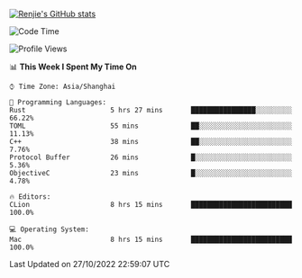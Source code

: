 [![Renjie's GitHub stats](https://github-readme-stats.vercel.app/api?username=liurenjie1024&show_icons=true&theme=chartreuse-dark)](https://github.com/anuraghazra/github-readme-stats)

<!--START_SECTION:waka-->
![Code Time](http://img.shields.io/badge/Code%20Time-268%20hrs%202%20mins-blue)

![Profile Views](http://img.shields.io/badge/Profile%20Views-11-blue)

📊 **This Week I Spent My Time On** 

```text
⌚︎ Time Zone: Asia/Shanghai

💬 Programming Languages: 
Rust                     5 hrs 27 mins       ████████████████░░░░░░░░░   66.22% 
TOML                     55 mins             ██░░░░░░░░░░░░░░░░░░░░░░░   11.13% 
C++                      38 mins             ██░░░░░░░░░░░░░░░░░░░░░░░   7.76% 
Protocol Buffer          26 mins             █░░░░░░░░░░░░░░░░░░░░░░░░   5.36% 
ObjectiveC               23 mins             █░░░░░░░░░░░░░░░░░░░░░░░░   4.78%

🔥 Editors: 
CLion                    8 hrs 15 mins       █████████████████████████   100.0%

💻 Operating System: 
Mac                      8 hrs 15 mins       █████████████████████████   100.0%

```


 Last Updated on 27/10/2022 22:59:07 UTC
<!--END_SECTION:waka-->

